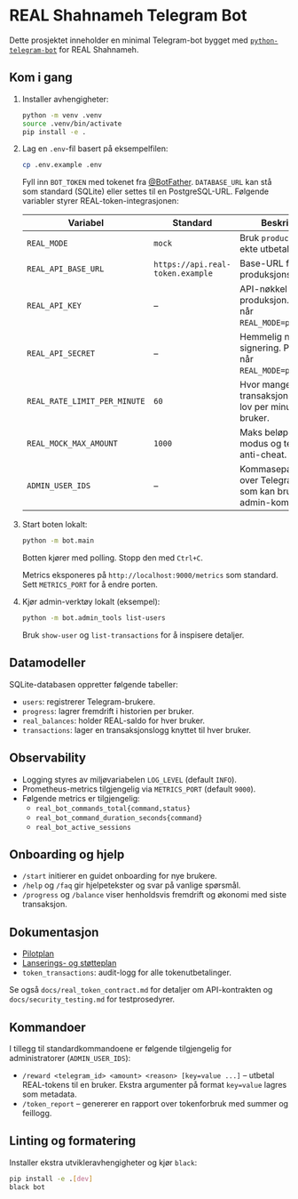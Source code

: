 # REAL Shahnameh Telegram Bot

Dette prosjektet inneholder en minimal Telegram-bot bygget med [`python-telegram-bot`](https://python-telegram-bot.org/) for REAL Shahnameh.

## Kom i gang

1. Installer avhengigheter:

   ```bash
   python -m venv .venv
   source .venv/bin/activate
   pip install -e .
   ```

2. Lag en `.env`-fil basert på eksempelfilen:

   ```bash
   cp .env.example .env
   ```

   Fyll inn `BOT_TOKEN` med tokenet fra [@BotFather](https://t.me/BotFather).
   `DATABASE_URL` kan stå som standard (SQLite) eller settes til en PostgreSQL-URL.
   Følgende variabler styrer REAL-token-integrasjonen:

   | Variabel | Standard | Beskrivelse |
   | -------- | -------- | ----------- |
   | `REAL_MODE` | `mock` | Bruk `production` for ekte utbetalinger. |
   | `REAL_API_BASE_URL` | `https://api.real-token.example` | Base-URL for produksjons-API. |
   | `REAL_API_KEY` | – | API-nøkkel for produksjon. Påkrevd når `REAL_MODE=production`. |
   | `REAL_API_SECRET` | – | Hemmelig nøkkel for signering. Påkrevd når `REAL_MODE=production`. |
   | `REAL_RATE_LIMIT_PER_MINUTE` | `60` | Hvor mange transaksjoner som er lov per minutt per bruker. |
   | `REAL_MOCK_MAX_AMOUNT` | `1000` | Maks beløp i mock-modus og terskel for anti-cheat. |
   | `ADMIN_USER_IDS` | – | Kommaseparert liste over Telegram-ID-er som kan bruke admin-kommandoer. |

3. Start boten lokalt:

   ```bash
   python -m bot.main
   ```

   Botten kjører med polling. Stopp den med `Ctrl+C`.

   Metrics eksponeres på `http://localhost:9000/metrics` som standard. Sett `METRICS_PORT`
   for å endre porten.

4. Kjør admin-verktøy lokalt (eksempel):

   ```bash
   python -m bot.admin_tools list-users
   ```

   Bruk `show-user` og `list-transactions` for å inspisere detaljer.

## Datamodeller

SQLite-databasen oppretter følgende tabeller:

- `users`: registrerer Telegram-brukere.
- `progress`: lagrer fremdrift i historien per bruker.
- `real_balances`: holder REAL-saldo for hver bruker.
- `transactions`: lager en transaksjonslogg knyttet til hver bruker.

## Observability

- Logging styres av miljøvariabelen `LOG_LEVEL` (default `INFO`).
- Prometheus-metrics tilgjengelig via `METRICS_PORT` (default `9000`).
- Følgende metrics er tilgjengelig:
  - `real_bot_commands_total{command,status}`
  - `real_bot_command_duration_seconds{command}`
  - `real_bot_active_sessions`

## Onboarding og hjelp

- `/start` initierer en guidet onboarding for nye brukere.
- `/help` og `/faq` gir hjelpetekster og svar på vanlige spørsmål.
- `/progress` og `/balance` viser henholdsvis fremdrift og økonomi med siste transaksjon.

## Dokumentasjon

- [Pilotplan](docs/pilot_plan.md)
- [Lanserings- og støtteplan](docs/launch_and_support.md)
- `token_transactions`: audit-logg for alle tokenutbetalinger.

Se også `docs/real_token_contract.md` for detaljer om API-kontrakten og `docs/security_testing.md` for testprosedyrer.

## Kommandoer

I tillegg til standardkommandoene er følgende tilgjengelig for administratorer (`ADMIN_USER_IDS`):

- `/reward <telegram_id> <amount> <reason> [key=value ...]` – utbetal REAL-tokens til en bruker. Ekstra argumenter på format `key=value` lagres som metadata.
- `/token_report` – genererer en rapport over tokenforbruk med summer og feillogg.

## Linting og formatering

Installer ekstra utvikleravhengigheter og kjør `black`:

```bash
pip install -e .[dev]
black bot
```
